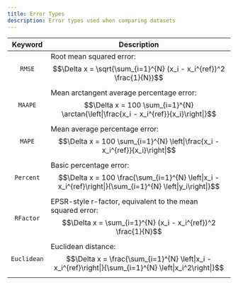 ```yaml
---
title: Error Types
description: Error types used when comparing datasets
---
```


|Keyword|Description|
|:---:|-----------|
|`RMSE`|Root mean squared error: $$\Delta x = \sqrt{\sum_{i=1}^{N} (x_i - x_i^{ref})^2 \frac{1}{N}}$$|
|`MAAPE`|Mean arctangent average percentage error: $$\Delta x = 100 \sum_{i=1}^{N} \arctan{\left\|\frac{x_i - x_i^{ref}}{x_i}\right\|}$$|
|`MAPE`|Mean average percentage error: $$\Delta x = 100 \sum_{i=1}^{N} \left\|\frac{x_i - x_i^{ref}}{x_i}\right\|$$|
|`Percent`|Basic percentage error: $$\Delta x = 100 \frac{\sum_{i=1}^{N} \left\|x_i - x_i^{ref}\right\|}{\sum_{i=1}^{N} \left\|y_i\right\|}$$|
|`RFactor`|EPSR-style r-factor, equivalent to the mean squared error: $$\Delta x = \sum_{i=1}^{N} (x_i - x_i^{ref})^2 \frac{1}{N}$$|
|`Euclidean`|Euclidean distance: $$\Delta x = \frac{\sum_{i=1}^{N} \left\|x_i - x_i^{ref}\right\|}{\sum_{i=1}^{N} \left\|x_i^2\right\|}$$|
